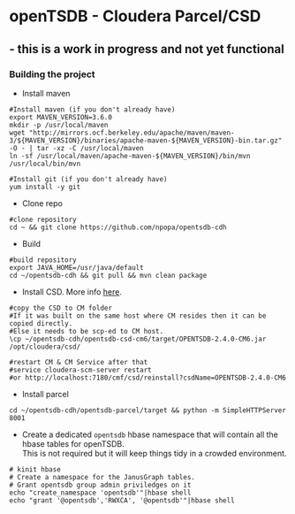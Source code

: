 # openTSDB - Cloudera Parcel/CSD
## - this is a work in progress and not yet functional 

### Building the project

* Install maven

``` shell
#Install maven (if you don't already have)
export MAVEN_VERSION=3.6.0
mkdir -p /usr/local/maven
wget "http://mirrors.ocf.berkeley.edu/apache/maven/maven-3/${MAVEN_VERSION}/binaries/apache-maven-${MAVEN_VERSION}-bin.tar.gz" -O - | tar -xz -C /usr/local/maven
ln -sf /usr/local/maven/apache-maven-${MAVEN_VERSION}/bin/mvn /usr/local/bin/mvn

#Install git (if you don't already have)
yum install -y git

```

* Clone repo 
``` shell
#clone repository
cd ~ && git clone https://github.com/npopa/opentsdb-cdh
```

* Build
```
#build repository
export JAVA_HOME=/usr/java/default
cd ~/opentsdb-cdh && git pull && mvn clean package

```

* Install CSD. More info [here](https://github.com/cloudera/cm_ext/wiki/Administration-of-CSDs).
``` shell
#copy the CSD to CM folder
#If it was built on the same host where CM resides then it can be copied directly.
#Else it needs to be scp-ed to CM host.
\cp ~/opentsdb-cdh/opentsdb-csd-cm6/target/OPENTSDB-2.4.0-CM6.jar /opt/cloudera/csd/

#restart CM & CM Service after that
#service cloudera-scm-server restart
#or http://localhost:7180/cmf/csd/reinstall?csdName=OPENTSDB-2.4.0-CM6

```
* Install parcel

``` shell
cd ~/opentsdb-cdh/opentsdb-parcel/target && python -m SimpleHTTPServer 8001
```


* Create a dedicated `opentsdb` hbase namespace that will contain all the hbase tables for openTSDB. \
This is not required but it will keep things tidy in a crowded environment.

``` shell
# kinit hbase
# Create a namespace for the JanusGraph tables.
# Grant opentsdb group admin priviledges on it 
echo "create_namespace 'opentsdb'"|hbase shell
echo "grant '@opentsdb','RWXCA', '@opentsdb'"|hbase shell

```


